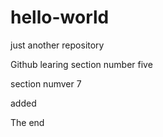 # hello-world
just another repository

Github learing
section number five

section numver 7

added

The end
